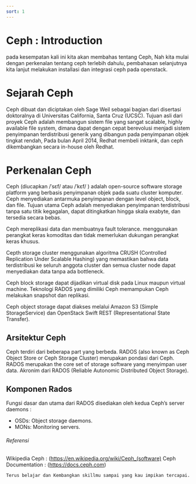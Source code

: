 ```yaml
---
sort: 1
---
```


# Ceph : Introduction 

pada kesempatan kali ini kita akan membahas tentang Ceph, Nah kita mulai dengan perkenalan tentang ceph terlebih dahulu, pembahasan selanjutnya kita lanjut melakukan installasi dan integrasi ceph pada openstack.

# Sejarah Ceph

Ceph dibuat dan diciptakan oleh Sage Weil sebagai bagian dari disertasi doktoralnya di Universitas California, Santa Cruz (UCSC). Tujuan asli dari proyek Ceph adalah membangun sistem file yang sangat scalable, highly available file system, dimana dapat dengan cepat berevolusi menjadi sistem penyimpanan terdistribusi generik yang dibangun pada penyimpanan objek tingkat rendah, Pada bulan April 2014, Redhat membeli inktank, dan ceph dikembangkan secara in-house oleh Redhat. 

# Perkenalan Ceph

Ceph (diucapkan /ˈsɛf/ atau /ˈkɛf/ ) adalah open-source software storage platform yang berbasis penyimpanan objek pada suatu cluster komputer. Ceph menyediakan antarmuka penyimpanan dengan level object, block, dan file. Tujuan utama Ceph adalah menyediakan penyimpanan terdistribusi tanpa satu titik kegagalan, dapat ditingkatkan hingga skala exabyte, dan tersedia secara bebas.

Ceph mereplikasi data dan membuatnya fault tolerance. menggunakan perangkat keras komoditas dan tidak memerlukan dukungan perangkat keras khusus.

Cepth storage cluster menggunakan algoritma CRUSH (Controlled Replication Under Scalable Hashing) yang memastikan bahwa data terdistribusi ke seluruh anggota cluster dan semua cluster node dapat menyediakan data tanpa ada bottleneck.

Ceph block storage dapat dijadikan virtual disk pada Linux maupun virtual machine. Teknologi RADOS yang dimiliki Ceph memampukan Ceph melakukan snapshot dan replikasi.

Ceph object storage dapat diakses melalui Amazon S3 (Simple StorageService) dan OpenStack Swift REST (Representational State Transfer).

## Arsitektur Ceph

Ceph terdiri dari beberapa part yang berbeda. RADOS (also known as Ceph Object Store or Ceph Storage Cluster) merupakan pondasi dari Ceph.  RADOS merupakan the core set of storage software yang menyimpan user data. Akronim dari RADOS (Reliable Autonomic Distributed Object Storage).

## Komponen Rados

Fungsi dasar dan utama dari RADOS disediakan oleh kedua Ceph’s server daemons :

- OSDs: Object storage daemons.
- MONs: Monitoring servers.  

###### Referensi

Wikipedia Ceph : (https://en.wikipedia.org/wiki/Ceph_(software) 
Ceph Documentation : (https://docs.ceph.com) 

```
Terus belajar dan Kembangkan skillmu sampai yang kau impikan tercapai.
```
